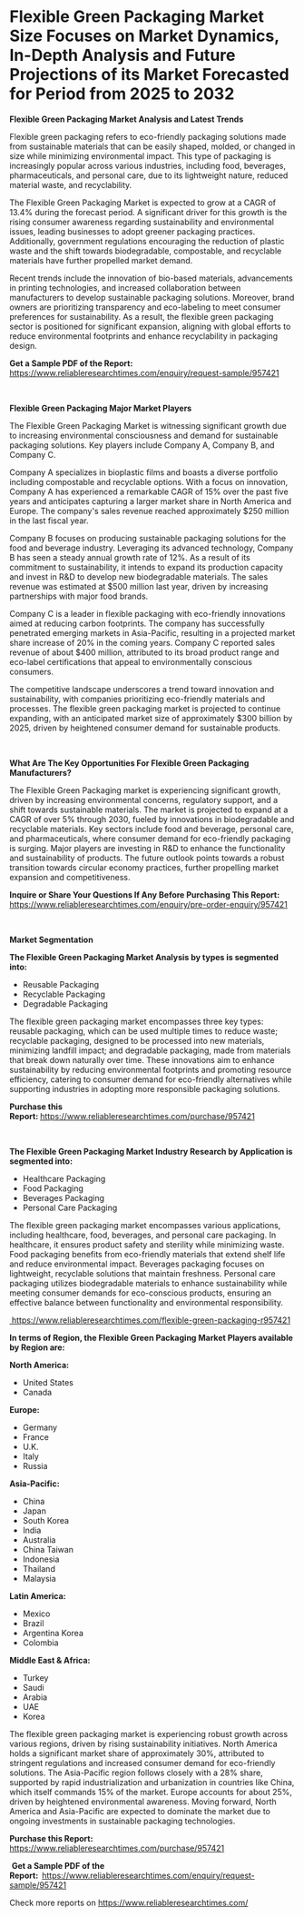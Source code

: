 <p><h1>Flexible Green Packaging Market Size Focuses on Market Dynamics, In-Depth Analysis and Future Projections of its Market Forecasted for Period from 2025 to 2032</h1></p><p><strong>Flexible Green Packaging Market Analysis and Latest Trends</strong></p>
<p><p>Flexible green packaging refers to eco-friendly packaging solutions made from sustainable materials that can be easily shaped, molded, or changed in size while minimizing environmental impact. This type of packaging is increasingly popular across various industries, including food, beverages, pharmaceuticals, and personal care, due to its lightweight nature, reduced material waste, and recyclability.</p><p>The Flexible Green Packaging Market is expected to grow at a CAGR of 13.4% during the forecast period. A significant driver for this growth is the rising consumer awareness regarding sustainability and environmental issues, leading businesses to adopt greener packaging practices. Additionally, government regulations encouraging the reduction of plastic waste and the shift towards biodegradable, compostable, and recyclable materials have further propelled market demand.</p><p>Recent trends include the innovation of bio-based materials, advancements in printing technologies, and increased collaboration between manufacturers to develop sustainable packaging solutions. Moreover, brand owners are prioritizing transparency and eco-labeling to meet consumer preferences for sustainability. As a result, the flexible green packaging sector is positioned for significant expansion, aligning with global efforts to reduce environmental footprints and enhance recyclability in packaging design.</p></p>
<p><strong>Get a Sample PDF of the Report:&nbsp;</strong> <a href="https://www.reliableresearchtimes.com/enquiry/request-sample/957421?utm_campaign=3088&utm_medium=2&utm_source=Github&utm_content=ia&utm_term=21032025&utm_id=flexible-green-packaging">https://www.reliableresearchtimes.com/enquiry/request-sample/957421</a></p>
<p>&nbsp;</p>
<p><strong>Flexible Green Packaging Major Market Players</strong></p>
<p><p>The Flexible Green Packaging Market is witnessing significant growth due to increasing environmental consciousness and demand for sustainable packaging solutions. Key players include Company A, Company B, and Company C.</p><p>Company A specializes in bioplastic films and boasts a diverse portfolio including compostable and recyclable options. With a focus on innovation, Company A has experienced a remarkable CAGR of 15% over the past five years and anticipates capturing a larger market share in North America and Europe. The company's sales revenue reached approximately $250 million in the last fiscal year.</p><p>Company B focuses on producing sustainable packaging solutions for the food and beverage industry. Leveraging its advanced technology, Company B has seen a steady annual growth rate of 12%. As a result of its commitment to sustainability, it intends to expand its production capacity and invest in R&D to develop new biodegradable materials. The sales revenue was estimated at $500 million last year, driven by increasing partnerships with major food brands.</p><p>Company C is a leader in flexible packaging with eco-friendly innovations aimed at reducing carbon footprints. The company has successfully penetrated emerging markets in Asia-Pacific, resulting in a projected market share increase of 20% in the coming years. Company C reported sales revenue of about $400 million, attributed to its broad product range and eco-label certifications that appeal to environmentally conscious consumers.</p><p>The competitive landscape underscores a trend toward innovation and sustainability, with companies prioritizing eco-friendly materials and processes. The flexible green packaging market is projected to continue expanding, with an anticipated market size of approximately $300 billion by 2025, driven by heightened consumer demand for sustainable products.</p></p>
<p>&nbsp;</p>
<p><strong>What Are The Key Opportunities For Flexible Green Packaging Manufacturers?</strong></p>
<p><p>The Flexible Green Packaging market is experiencing significant growth, driven by increasing environmental concerns, regulatory support, and a shift towards sustainable materials. The market is projected to expand at a CAGR of over 5% through 2030, fueled by innovations in biodegradable and recyclable materials. Key sectors include food and beverage, personal care, and pharmaceuticals, where consumer demand for eco-friendly packaging is surging. Major players are investing in R&D to enhance the functionality and sustainability of products. The future outlook points towards a robust transition towards circular economy practices, further propelling market expansion and competitiveness.</p></p>
<p><strong>Inquire or Share Your Questions If Any Before Purchasing This Report:</strong> <a href="https://www.reliableresearchtimes.com/enquiry/pre-order-enquiry/957421?utm_campaign=3088&utm_medium=2&utm_source=Github&utm_content=ia&utm_term=21032025&utm_id=flexible-green-packaging">https://www.reliableresearchtimes.com/enquiry/pre-order-enquiry/957421</a></p>
<p>&nbsp;</p>
<p><strong>Market Segmentation</strong></p>
<p><strong>The Flexible Green Packaging Market Analysis by types is segmented into:</strong></p>
<p><ul><li>Reusable Packaging</li><li>Recyclable Packaging</li><li>Degradable Packaging</li></ul></p>
<p><p>The flexible green packaging market encompasses three key types: reusable packaging, which can be used multiple times to reduce waste; recyclable packaging, designed to be processed into new materials, minimizing landfill impact; and degradable packaging, made from materials that break down naturally over time. These innovations aim to enhance sustainability by reducing environmental footprints and promoting resource efficiency, catering to consumer demand for eco-friendly alternatives while supporting industries in adopting more responsible packaging solutions.</p></p>
<p><strong>Purchase this Report:&nbsp;</strong><a href="https://www.reliableresearchtimes.com/purchase/957421?utm_campaign=3088&utm_medium=2&utm_source=Github&utm_content=ia&utm_term=21032025&utm_id=flexible-green-packaging">https://www.reliableresearchtimes.com/purchase/957421</a></p>
<p>&nbsp;</p>
<p><strong>The Flexible Green Packaging Market Industry Research by Application is segmented into:</strong></p>
<p><ul><li>Healthcare Packaging</li><li>Food Packaging</li><li>Beverages Packaging</li><li>Personal Care Packaging</li></ul></p>
<p><p>The flexible green packaging market encompasses various applications, including healthcare, food, beverages, and personal care packaging. In healthcare, it ensures product safety and sterility while minimizing waste. Food packaging benefits from eco-friendly materials that extend shelf life and reduce environmental impact. Beverages packaging focuses on lightweight, recyclable solutions that maintain freshness. Personal care packaging utilizes biodegradable materials to enhance sustainability while meeting consumer demands for eco-conscious products, ensuring an effective balance between functionality and environmental responsibility.</p></p>
<p><a href="https://www.reliableresearchtimes.com/flexible-green-packaging-r957421?utm_campaign=3088&utm_medium=2&utm_source=Github&utm_content=ia&utm_term=21032025&utm_id=flexible-green-packaging">&nbsp;https://www.reliableresearchtimes.com/flexible-green-packaging-r957421</a></p>
<p><strong>In terms of Region, the Flexible Green Packaging Market Players available by Region are:</strong></p>
<p>
    <p> <strong> North America: </strong>
        <ul>
            <li>United States</li>
            <li>Canada</li>
        </ul>
        </p> 
    <p> <strong> Europe: </strong>
        <ul>
            <li>Germany</li>
            <li>France</li>
            <li>U.K.</li>
            <li>Italy</li>
            <li>Russia</li>
        </ul>
        </p> 
    <p> <strong> Asia-Pacific: </strong>
        <ul>
            <li>China</li>
            <li>Japan</li>
            <li>South Korea</li>
            <li>India</li>
            <li>Australia</li>
            <li>China Taiwan</li>
            <li>Indonesia</li>
            <li>Thailand</li>
            <li>Malaysia</li>
        </ul>
        </p> 
    <p> <strong> Latin America: </strong>
        <ul>
            <li>Mexico</li>
            <li>Brazil</li>
            <li>Argentina Korea</li>
            <li>Colombia</li>
        </ul>
        </p> 
    <p> <strong> Middle East & Africa: </strong>
        <ul>
            <li>Turkey</li>
            <li>Saudi</li>
            <li>Arabia</li>
            <li>UAE</li>
            <li>Korea</li>
        </ul>
    </p>
    </p>
<p><p>The flexible green packaging market is experiencing robust growth across various regions, driven by rising sustainability initiatives. North America holds a significant market share of approximately 30%, attributed to stringent regulations and increased consumer demand for eco-friendly solutions. The Asia-Pacific region follows closely with a 28% share, supported by rapid industrialization and urbanization in countries like China, which itself commands 15% of the market. Europe accounts for about 25%, driven by heightened environmental awareness. Moving forward, North America and Asia-Pacific are expected to dominate the market due to ongoing investments in sustainable packaging technologies.</p></p>
<p><strong>Purchase this Report: </strong><a href="https://www.reliableresearchtimes.com/purchase/957421?utm_campaign=3088&utm_medium=2&utm_source=Github&utm_content=ia&utm_term=21032025&utm_id=flexible-green-packaging">https://www.reliableresearchtimes.com/purchase/957421</a></p>
<p>&nbsp;<strong>Get a Sample PDF of the Report:&nbsp;&nbsp;</strong><a href="https://www.reliableresearchtimes.com/enquiry/request-sample/957421?utm_campaign=3088&utm_medium=2&utm_source=Github&utm_content=ia&utm_term=21032025&utm_id=flexible-green-packaging">https://www.reliableresearchtimes.com/enquiry/request-sample/957421</a></p>
<p><strong></strong></p>
<p>Check more reports on <a href="https://www.reliableresearchtimes.com/?utm_campaign=3088&utm_medium=2&utm_source=Github&utm_content=ia&utm_term=21032025&utm_id=flexible-green-packaging">https://www.reliableresearchtimes.com/</a></p>
